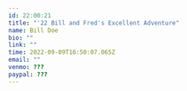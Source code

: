 ```yaml
---
id: 22:00:21
title: "'22 Bill and Fred's Excellent Adventure"
name: Bill Doe
bio: ""
link: ""
time: 2022-09-09T16:50:07.065Z
email: ""
venmo: ???
paypal: ???
---
```

